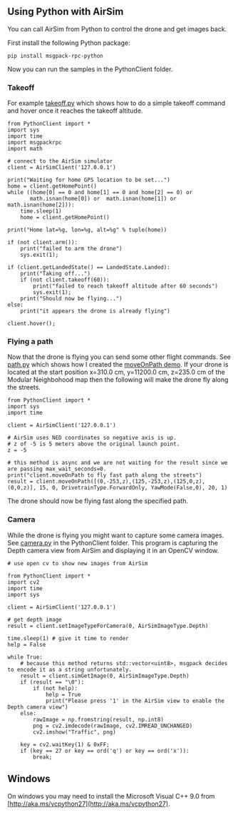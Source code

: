 ## Using Python with AirSim

You can call AirSim from Python to control the drone and get images back.  

First install the following Python package:

````
pip install msgpack-rpc-python
````

Now you can run the samples in the PythonClient folder.  


### Takeoff 

For example [takeoff.py](https://github.com/Microsoft/AirSim/blob/master/PythonClient/takeoff.py) which
shows how to do a simple takeoff command and hover once it reaches the takeoff altitude.

````
from PythonClient import *
import sys
import time
import msgpackrpc
import math

# connect to the AirSim simulator 
client = AirSimClient('127.0.0.1')

print("Waiting for home GPS location to be set...")
home = client.getHomePoint()
while ((home[0] == 0 and home[1] == 0 and home[2] == 0) or
       math.isnan(home[0]) or  math.isnan(home[1]) or  math.isnan(home[2])):
    time.sleep(1)
    home = client.getHomePoint()

print("Home lat=%g, lon=%g, alt=%g" % tuple(home))

if (not client.arm()):
    print("failed to arm the drone")
    sys.exit(1);

if (client.getLandedState() == LandedState.Landed):
    print("Taking off...")
    if (not client.takeoff(60)):
        print("failed to reach takeoff altitude after 60 seconds")
        sys.exit(1);
    print("Should now be flying...")
else:
    print("it appears the drone is already flying")

client.hover();

````


### Flying a path 
Now that the drone is flying you can send some other flight commands.
See [path.py](https://github.com/Microsoft/AirSim/blob/master/PythonClient/path.py) which shows how I
 created the [moveOnPath demo](https://github.com/Microsoft/AirSim/wiki/moveOnPath-demo).
If your drone is located at the start position x=310.0 cm, y=11200.0 cm, z=235.0 cm of the Modular Neighbohood map
then the following will make the drone fly along the streets.

````
from PythonClient import *
import sys
import time

client = AirSimClient('127.0.0.1')

# AirSim uses NED coordinates so negative axis is up.
# z of -5 is 5 meters above the original launch point.
z = -5

# this method is async and we are not waiting for the result since we are passing max_wait_seconds=0.
print("client.moveOnPath to fly fast path along the streets")
result = client.moveOnPath([(0,-253,z),(125,-253,z),(125,0,z),(0,0,z)], 15, 0, DrivetrainType.ForwardOnly, YawMode(False,0), 20, 1)

````

The drone should now be flying fast along the specified path.

### Camera

While the drone is flying you might want to capture some camera images.
See  [camera.py](https://github.com/Microsoft/AirSim/blob/master/PythonClient/camera.py) in the PythonClient folder.
This program is capturing the Depth camera view from AirSim and displaying it in an OpenCV window.

````
# use open cv to show new images from AirSim 

from PythonClient import *
import cv2
import time
import sys

client = AirSimClient('127.0.0.1')

# get depth image
result = client.setImageTypeForCamera(0, AirSimImageType.Depth)

time.sleep(1) # give it time to render
help = False

while True:
    # because this method returns std::vector<uint8>, msgpack decides to encode it as a string unfortunately.
    result = client.simGetImage(0, AirSimImageType.Depth)
    if (result == "\0"):
        if (not help):
            help = True
            print("Please press '1' in the AirSim view to enable the Depth camera view")
    else:
        rawImage = np.fromstring(result, np.int8)
        png = cv2.imdecode(rawImage, cv2.IMREAD_UNCHANGED)
        cv2.imshow("Traffic", png)

    key = cv2.waitKey(1) & 0xFF;
    if (key == 27 or key == ord('q') or key == ord('x')):
        break;

````

## Windows

On windows you may need to install the Microsoft Visual C++ 9.0 from [http://aka.ms/vcpython27](http://aka.ms/vcpython27).

